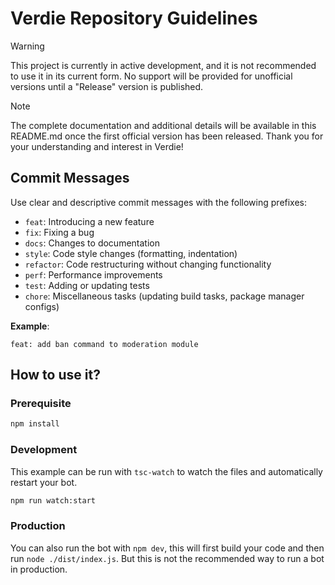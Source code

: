 # Verdie Repository Guidelines

> [!WARNING]
> This project is currently in active development, and it is not recommended to use it in its current form. No support will be provided for unofficial versions until a "Release" version is published.

> [!NOTE]
> The complete documentation and additional details will be available in this README.md once the first official version has been released. Thank you for your understanding and interest in Verdie!

## Commit Messages

Use clear and descriptive commit messages with the following prefixes:

-   `feat`: Introducing a new feature
-   `fix`: Fixing a bug
-   `docs`: Changes to documentation
-   `style`: Code style changes (formatting, indentation)
-   `refactor`: Code restructuring without changing functionality
-   `perf`: Performance improvements
-   `test`: Adding or updating tests
-   `chore`: Miscellaneous tasks (updating build tasks, package manager configs)

**Example**:

```
feat: add ban command to moderation module
```

## How to use it?

### Prerequisite

```sh
npm install
```

### Development

This example can be run with `tsc-watch` to watch the files and automatically restart your bot.

```sh
npm run watch:start
```

### Production

You can also run the bot with `npm dev`, this will first build your code and then run `node ./dist/index.js`. But this is not the recommended way to run a bot in production.

